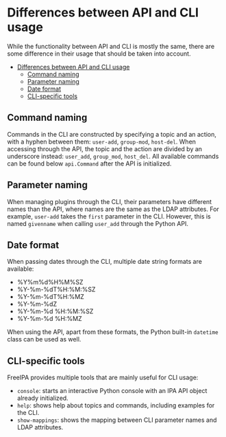 # Differences between API and CLI usage

While the functionality between API and CLI is mostly the same, there are some
difference in their usage that should be taken into account.

- [Differences between API and CLI usage](#differences-between-api-and-cli-usage)
  - [Command naming](#command-naming)
  - [Parameter naming](#parameter-naming)
  - [Date format](#date-format)
  - [CLI-specific tools](#cli-specific-tools)

## Command naming

Commands in the CLI are constructed by specifying a topic and an action, with a
hyphen between them: `user-add`, `group-mod`, `host-del`. When accessing through
the API, the topic and the action are divided by an underscore instead:
`user_add`, `group_mod`, `host_del`. All available commands can be found below
`api.Command` after the API is initialized.

## Parameter naming

When managing plugins through the CLI, their parameters have different names
than the API, where names are the same as the LDAP attributes. For example,
`user-add` takes the `first` parameter in the CLI. However, this is named
`givenname` when calling `user_add` through the Python API.

## Date format

When passing dates through the CLI, multiple date string formats are available:

* %Y%m%d%H%M%SZ
* %Y-%m-%dT%H:%M:%SZ
* %Y-%m-%dT%H:%MZ
* %Y-%m-%dZ
* %Y-%m-%d %H:%M:%SZ
* %Y-%m-%d %H:%MZ

When using the API, apart from these formats, the Python built-in `datetime` class
can be used as well.

## CLI-specific tools

FreeIPA provides multiple tools that are mainly useful for CLI usage:

* `console`: starts an interactive Python console with an IPA API object already initialized.
* `help`: shows help about topics and commands, including examples for the CLI.
* `show-mappings`: shows the mapping between CLI parameter names and LDAP attributes.
